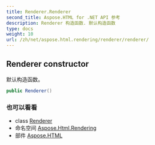 ```yaml
---
title: Renderer.Renderer
second_title: Aspose.HTML for .NET API 参考
description: Renderer 构造函数. 默认构造函数
type: docs
weight: 10
url: /zh/net/aspose.html.rendering/renderer/renderer/
---
```

## Renderer constructor

默认构造函数。

```csharp
public Renderer()
```

### 也可以看看

* class [Renderer](../)
* 命名空间 [Aspose.Html.Rendering](../../renderer/)
* 部件 [Aspose.HTML](../../../)


